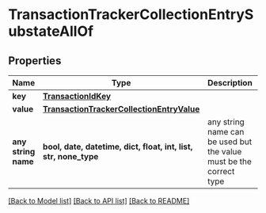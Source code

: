 # TransactionTrackerCollectionEntrySubstateAllOf


## Properties
Name | Type | Description | Notes
------------ | ------------- | ------------- | -------------
**key** | [**TransactionIdKey**](TransactionIdKey.md) |  | 
**value** | [**TransactionTrackerCollectionEntryValue**](TransactionTrackerCollectionEntryValue.md) |  | 
**any string name** | **bool, date, datetime, dict, float, int, list, str, none_type** | any string name can be used but the value must be the correct type | [optional]

[[Back to Model list]](../README.md#documentation-for-models) [[Back to API list]](../README.md#documentation-for-api-endpoints) [[Back to README]](../README.md)


